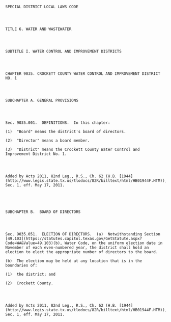 ﻿
    
    
    	
    					
    
    
    SPECIAL DISTRICT LOCAL LAWS CODE
    
      
    
    
    TITLE 6. WATER AND WASTEWATER
    
      
    
    
    SUBTITLE I. WATER CONTROL AND IMPROVEMENT DISTRICTS
    
      
    
    
    CHAPTER 9035. CROCKETT COUNTY WATER CONTROL AND IMPROVEMENT DISTRICT NO. 1
    
      
    
    
    SUBCHAPTER A. GENERAL PROVISIONS
    
      
    
    
    Sec. 9035.001.  DEFINITIONS.  In this chapter:
    
    (1)  "Board" means the district's board of directors.
    
    (2)  "Director" means a board member.
    
    (3)  "District" means the Crockett County Water Control and Improvement District No. 1.
    
    
    
    
    Added by Acts 2011, 82nd Leg., R.S., Ch. 62 (H.B. [1944](http://www.legis.state.tx.us/tlodocs/82R/billtext/html/HB01944F.HTM)), Sec. 1, eff. May 17, 2011.
    
    
    
    
    
    SUBCHAPTER B.  BOARD OF DIRECTORS
    
      
    
    
    Sec. 9035.051.  ELECTION OF DIRECTORS.  (a)  Notwithstanding Section [49.103](https://statutes.capitol.texas.gov/GetStatute.aspx?Code=WA&Value=49.103)(b), Water Code, on the uniform election date in November of each even-numbered year, the district shall hold an election to elect the appropriate number of directors to the board.
    
    (b)  The election may be held at any location that is in the boundaries of:
    
    (1)  the district; and
    
    (2)  Crockett County.
    
    
    
    
    Added by Acts 2011, 82nd Leg., R.S., Ch. 62 (H.B. [1944](http://www.legis.state.tx.us/tlodocs/82R/billtext/html/HB01944F.HTM)), Sec. 1, eff. May 17, 2011.
    
    
    
    
    				
